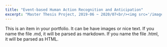 ```yaml
---
title: "Event-based Human Action Recognition and Anticipation"
excerpt: "Master Thesis Project, 2019-06 ~ 2020/07<br/><img src='/images/500x300.png'>"
---
```


This is an item in your portfolio. It can be have images or nice text. If you name the file .md, it will be parsed as markdown. If you name the file .html, it will be parsed as HTML. 

